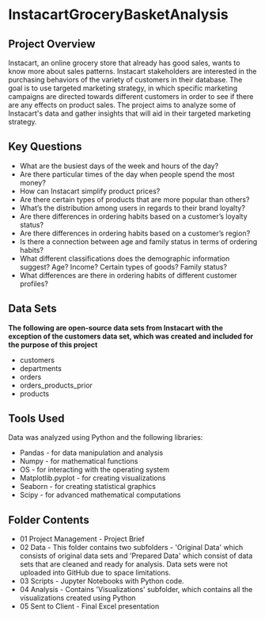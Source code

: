 # InstacartGroceryBasketAnalysis
## Project Overview
Instacart, an online grocery store that already has good sales, wants to know more about sales patterns.  Instacart stakeholders are interested in the purchasing behaviors of the variety of customers in their database.  The goal is to use targeted marketing strategy, in which specific marketing campaigns are directed towards different customers in order to see if there are any effects on product sales.  The project aims to analyze some of Instacart's data and gather insights that will aid in their targeted marketing strategy.
## Key Questions
- What are the busiest days of the week and hours of the day?
- Are there particular times of the day when people spend the most money?
- How can Instacart simplify product prices?
- Are there certain types of products that are more popular than others?
- What’s the distribution among users in regards to their brand loyalty?
- Are there differences in ordering habits based on a customer’s loyalty status?
- Are there differences in ordering habits based on a customer’s region?
- Is there a connection between age and family status in terms of ordering
habits?
- What different classifications does the demographic information suggest?
Age? Income? Certain types of goods? Family status?
- What differences are there in ordering habits of different customer
profiles? 
## Data Sets
**The following are open-source data sets from Instacart with the exception of the customers data set, which was created and included for the purpose of this project**
- customers
- departments
- orders
- orders_products_prior
- products
## Tools Used 
Data was analyzed using Python and the following libraries: 
- Pandas - for data manipulation and analysis
- Numpy - for mathematical functions 
- OS - for interacting with the operating system
- Matplotlib.pyplot - for creating visualizations  
- Seaborn - for creating statistical graphics 
- Scipy - for advanced mathematical computations
## Folder Contents 
- 01 Project Management - Project Brief
- 02 Data - This folder contains two subfolders - 'Original Data' which consists of original data sets and 'Prepared Data' which consist of data sets that are cleaned and ready for analysis.  Data sets were not uploaded into GitHub due to space limitations.
- 03 Scripts - Jupyter Notebooks with Python code.
- 04 Analysis - Contains 'Visualizations' subfolder, which contains all the visualizations created using Python
- 05 Sent to Client - Final Excel presentation
